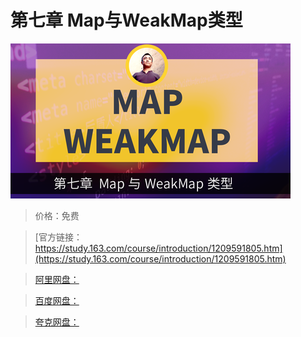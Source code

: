 # 第七章 Map与WeakMap类型

![img](../../../assets/study163/free/bb4a391757f3448d9bce2208e919457d.png)

> 价格：免费

> [官方链接：https://study.163.com/course/introduction/1209591805.htm](https://study.163.com/course/introduction/1209591805.htm)

> [阿里网盘：]()

> [百度网盘：]()

> [夸克网盘：]()
